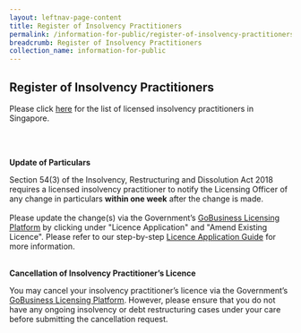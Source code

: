 ```yaml
---
layout: leftnav-page-content
title: Register of Insolvency Practitioners
permalink: /information-for-public/register-of-insolvency-practitioners/
breadcrumb: Register of Insolvency Practitioners
collection_name: information-for-public
---
```


**Register of Insolvency Practitioners**<br>
---
Please click 
<a href="/files/Register_of_Licensed_Insolvency_Practitioners_2020-08-31.pdf" target="_blank">here</a> for the list of licensed insolvency practitioners in Singapore.

<br><br>

**Update of Particulars**<br>

Section 54(3) of the Insolvency, Restructuring and Dissolution Act 2018 requires a licensed insolvency practitioner to notify the Licensing Officer of any change in particulars **within one week** after the change is made.
<br><br>
Please update the change(s) via the Government’s <a href="https://www.gobusiness.gov.sg/licences" target="_blank">GoBusiness Licensing Platform</a> by clicking under "Licence Application" and "Amend Existing Licence". Please refer to our step-by-step <a href="/files/20200706 Licence Application Guide for Insolvency Practitioners.pdf" target="_blank">Licence Application Guide</a> for more information.
<br><br>

**Cancellation of Insolvency Practitioner’s Licence**<br>

You may cancel your insolvency practitioner’s licence via the Government’s <a href="https://www.gobusiness.gov.sg/licences" target="_blank">GoBusiness Licensing Platform</a>. However, please ensure that you do not have any ongoing insolvency or debt restructuring cases under your care before submitting the cancellation request.
<br>
